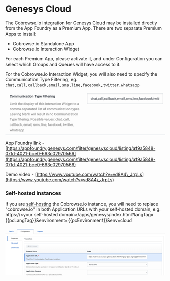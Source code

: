 # Genesys Cloud

The Cobrowse.io integration for Genesys Cloud may be installed directly from the App Foundry as a Premium App. There are two separate Premium Apps to install:

* Cobrowse.io Standalone App
* Cobrowse.io Interaction Widget

For each Premium App, please activate it, and under Configuration you can select which Groups and Queues will have access to it.&#x20;

For the Cobrowse.io Interaction Widget, you will also need to specify the Communication Type Filtering, eg. `chat,call,callback,email,sms,line,facebook,twitter,whatsapp`

![](../../../.gitbook/assets/screen-shot-2021-04-09-at-10.13.30-am.png)

App Foundry link - [https://appfoundry.genesys.com/filter/genesyscloud/listing/af9a5848-07fd-4021-bce0-663c02970566](https://appfoundry.genesys.com/filter/genesyscloud/listing/af9a5848-07fd-4021-bce0-663c02970566)

Demo video - [https://www.youtube.com/watch?v=vd8A4\_JrpLs](https://www.youtube.com/watch?v=vd8A4\_JrpLs)

### Self-hosted instances

If you are [self-hosting](../../../enterprise-self-hosting/self-hosting-overview.md) the Cobrowse.io instance, you will need to replace "cobrowse.io" in both Application URLs with your self-hosted domain, e.g. https://\<your self-hosted domain>/apps/genesys/index.html?langTag=\{{pcLangTag\}}\&environment=\{{pcEnvironment\}}\&env=cloud

![](<../../../.gitbook/assets/Screenshot 2022-06-06 at 11.07.18.png>)
